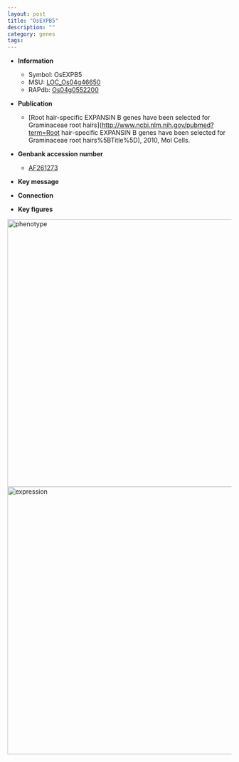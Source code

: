 ```yaml
---
layout: post
title: "OsEXPB5"
description: ""
category: genes
tags: 
---
```


* **Information**  
    + Symbol: OsEXPB5  
    + MSU: [LOC_Os04g46650](http://rice.plantbiology.msu.edu/cgi-bin/ORF_infopage.cgi?orf=LOC_Os04g46650)  
    + RAPdb: [Os04g0552200](http://rapdb.dna.affrc.go.jp/viewer/gbrowse_details/irgsp1?name=Os04g0552200)  

* **Publication**  
    + [Root hair-specific EXPANSIN B genes have been selected for Graminaceae root hairs](http://www.ncbi.nlm.nih.gov/pubmed?term=Root hair-specific EXPANSIN B genes have been selected for Graminaceae root hairs%5BTitle%5D), 2010, Mol Cells.

* **Genbank accession number**  
    + [AF261273](http://www.ncbi.nlm.nih.gov/nuccore/AF261273)

* **Key message**  

* **Connection**  

* **Key figures**  
<img src="https://funricegenes.github.io/images/OsEXPB5.pheno.png" alt="phenotype"  style="width: 600px;"/>

<img src="https://funricegenes.github.io/images/OsEXPB5.exp.png" alt="expression"  style="width: 600px;"/>


